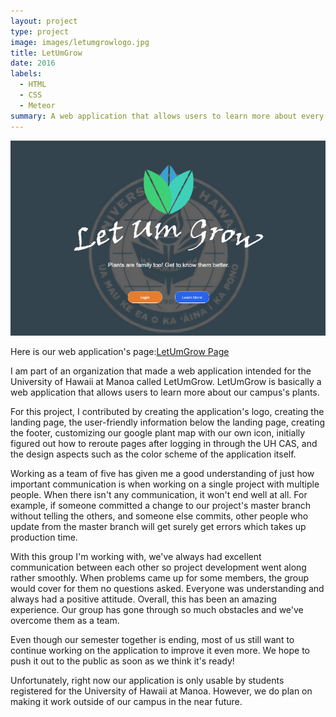 ```yaml
---
layout: project
type: project
image: images/letumgrowlogo.jpg
title: LetUmGrow
date: 2016
labels:
  - HTML
  - CSS
  - Meteor
summary: A web application that allows users to learn more about every plant on University of Hawaii at Manoa's campus.
---
```

<img src="../images/LetUmGrow.png" style="max-width:100%;">

Here is our web application's page:[LetUmGrow Page](https://letumgrow.github.io/)

I am part of an organization that made a web application intended for the University of Hawaii at Manoa called LetUmGrow.
LetUmGrow is basically a web application that allows users to learn more about our campus's plants. 

For this project, I contributed by creating the application's logo, creating the landing page, the user-friendly information below the landing page, creating the footer, customizing our google plant map with our own icon, initially figured out how to reroute pages after logging in through the UH CAS, and the design aspects such as the color scheme of the application itself.

Working as a team of five has given me a good understanding of just how important communication is when working on a single project with multiple people. When there isn't any communication, it won't end well at all. For example, if someone committed a change to our project's master branch without telling the others, and someone else commits, other people who update from the master branch will get surely get errors which takes up production time.

With this group I'm working with, we've always had excellent communication between each other so project development went along rather smoothly. When problems came up for some members, the group would cover for them no questions asked. Everyone was understanding and always had a positive attitude. Overall, this has been an amazing experience. Our group has gone through so much obstacles and we've overcome them as a team.

Even though our semester together is ending, most of us still want to continue working on the application to improve it even more. 
We hope to push it out to the public as soon as we think it's ready!

Unfortunately, right now our application is only usable by students registered for the University of Hawaii at Manoa. 
However, we do plan on making it work outside of our campus in the near future.





